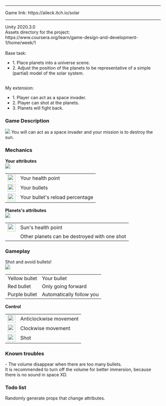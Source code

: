 <hr>
Game link: https://aileck.itch.io/solar
<hr>
Unity 2020.3.0 <br>
Assets directory for the project: <br>
https://www.coursera.org/learn/game-design-and-development-1/home/week/1<br>
<br>
Base task:
<ul>
<li>1. Place planets into a universe scene.</li>
<li>2. Adjust the position of the planets to be representative of a simple (partial) model of the solar system.</li>
</ul>
<br>
My extension:
<ul>
<li>1. Player can act as a space invader.</li>
<li>2. Player can shot at the planets.</li>
<li>3. Planets will fight back.</li>
</ul>

<h3>Game Description</h3>
<img src='https://user-images.githubusercontent.com/61742408/172733717-3af20b4f-f74a-473e-82ca-ec5cc5849675.png'>
You will can act as a space invader and your mission is to destroy the sun.

<h3>Mechanics</h3>
<b>Your attributes</b><br>
<img src='https://user-images.githubusercontent.com/61742408/172734151-4effb92c-eb5e-4c75-b49c-35042c6416bd.png'>
<table>
  <tr>
     <td><img src='https://user-images.githubusercontent.com/61742408/172734498-672e9562-1a86-4f1e-85f0-9256e42bb731.png' width="25" height="25"></td>
    <td>Your health point</td>
  </tr>
  
   <tr>
     <td><img src='https://user-images.githubusercontent.com/61742408/172734693-a84adafc-24e9-4896-8a7f-7b27c901cad5.png' width="25" height="25"></td>
     <td>Your bullets</td>
  </tr>
  
   <tr>
     <td><img src='https://user-images.githubusercontent.com/61742408/172734900-bafbb082-f1a6-491e-97ad-a88f4757950f.png' width="25" height="25"></td>
     <td>Your bullet's reload percentage</td>
  </tr>
</table>

<b>Planets's attributes</b><br>
<img src='https://user-images.githubusercontent.com/61742408/172735106-fe65ac65-edfb-4b95-8fe0-9e0d5e1dd15a.png'>
<table>
  <tr>
     <td><img src='https://user-images.githubusercontent.com/61742408/172734498-672e9562-1a86-4f1e-85f0-9256e42bb731.png' width="25" height="25"></td>
    <td>Sun's health point</td>
  </tr>
  
   <tr>
     <td></td>
     <td>Other planets can be destroyed with one shot</td>
  </tr>
</table>

<h3>Gameplay</h3>
Shot and avoid bullets!<br>
<img src='https://user-images.githubusercontent.com/61742408/172736367-a10f0417-7737-4223-9217-afe72d2b88fa.png'>
<table>
  <tr>
     <td>Yellow bullet</td>
    <td>Your bullet</td>
  </tr>
  
   <tr>
     <td>Red bullet</td>
     <td>Only going forward</td>
  </tr>
  
   <tr>
     <td>Purple bullet</td>
     <td>Automatically follow you</td>
  </tr>
</table>

<b>Control</b>
<table>
  <tr>
     <td><img src='https://user-images.githubusercontent.com/61742408/172736819-e4e47a32-6819-4e6f-94ea-dc2cd30d6996.png' width="25" height="25"></td>
    <td>Anticlockwise movement</td>
  </tr>
  
   <tr>
     <td><img src='https://user-images.githubusercontent.com/61742408/172736916-822bd6b6-2171-42bc-9d31-1d9c8c2d4a2c.png' width="25" height="25"></td>
     <td>Clockwise movement</td>
  </tr>
  
   <tr>
     <td><img src='https://user-images.githubusercontent.com/61742408/172736955-dd3420a2-0333-4fd8-b307-ab7fb4252842.png' width="25" height="25"></td>
     <td>Shot</td>
  </tr>
</table>

<h3>Known troubles</h3>
- The volume disappear when there are too many bullets. <br>
It is recommended to turn off the volume for better immersion, because there is no sound in space XD. <br>

<h3>Todo list</h3>
Randomly generate props that change attributes.
